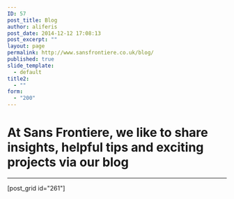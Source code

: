 ```yaml
---
ID: 57
post_title: Blog
author: aliferis
post_date: 2014-12-12 17:08:13
post_excerpt: ""
layout: page
permalink: http://www.sansfrontiere.co.uk/blog/
published: true
slide_template:
  - default
title2:
  - ""
form:
  - "200"
---
```

<h1>At Sans Frontiere, we like to share insights, helpful tips and exciting projects via our blog</h1>

<hr class="greenline" />

[post_grid id="261"]